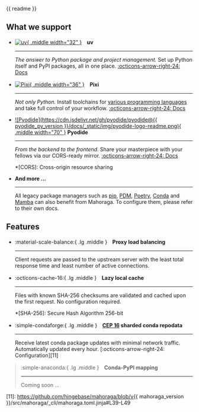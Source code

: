 {{ readme }}
## What we support
<div class="grid cards" markdown>

- [![uv](https://astral.sh/static/SVG/UV.svg){ .middle width="32" }][1]　__uv__

    ---

    *The answer to Python package and project management.* Set up Python itself
    and PyPI packages, all in one place.
    [:octicons-arrow-right-24: Docs](tutorial.md#uv)

- [![Pixi](https://pixi.sh/latest/assets/pixi.png){ .middle width="36" }][2]　__Pixi__

    ---

    *Not only Python.* Install toolchains for [various programming languages][3]
    and take full control of your workflow.
    [:octicons-arrow-right-24: Docs](tutorial.md#pixi)

- [![Pyodide](https://cdn.jsdelivr.net/gh/pyodide/pyodide@{{ pyodide_py_version }}/docs/_static/img/pyodide-logo-readme.png){ .middle width="70" }][4] __Pyodide__

    ---

    *From the backend to the frontend.* Share your masterpiece with your
    fellows via our CORS-ready mirror.
    [:octicons-arrow-right-24: Docs](tutorial.md#pyodide)

    *[CORS]: Cross-origin resource sharing

- __And more ...__

    ---

    All legacy package managers such as [pip][5], [PDM][6], [Poetry][7],
    [Conda][8] and [Mamba][9] can also benefit from Mahoraga. To configure them,
    please refer to their own docs.

</div>

## Features
<div class="grid cards" markdown>

- :material-scale-balance:{ .lg .middle }　__Proxy load balancing__

    ---

    Client requests are passed to the upstream server with the least total
    response time and least number of active connections.

- :octicons-cache-16:{ .lg .middle }　__Lazy local cache__

    ---

    Files with known SHA-256 checksums are validated and cached upon the first
    request. No configuration required.

    *[SHA-256]: Secure Hash Algorithm 256-bit

- :simple-condaforge:{ .lg .middle }　__[CEP 16][10] sharded conda repodata__

    ---

    Receive latest conda package updates with minimal network traffic.
    Automatically updated every hour.
    [:octicons-arrow-right-24: Configuration][11]

> :simple-anaconda:{ .lg .middle }　__Conda-PyPI mapping__
>
> ---
>
> Coming soon ...

</div>

[1]: https://docs.astral.sh/uv/
[2]: https://pixi.sh/latest/
[3]: https://pixi.sh/latest/#available-software
[4]: https://pyodide.org/en/stable/
[5]: https://pip.pypa.io/en/stable/
[6]: https://pdm-project.org/en/latest/
[7]: https://python-poetry.org/
[8]: https://docs.conda.io/projects/conda/en/stable/
[9]: https://mamba.readthedocs.io/en/latest/
[10]: https://conda.org/learn/ceps/cep-0016/
[11]: https://github.com/hingebase/mahoraga/blob/v{{ mahoraga_version }}/src/mahoraga/_cli/mahoraga.toml.jinja#L39-L49
